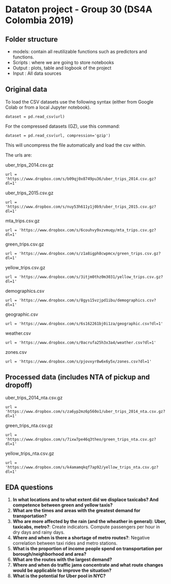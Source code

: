 # Dataton project - Group 30 (DS4A Colombia 2019)

## Folder structure

- models: contain all reutilizable functions such as predictors and functions. 
- Scripts : where we are going to store notebooks
- Output : plots, table and logbook of the project 
- Input : All data sources


## Original data

To load the CSV datasets use the following syntax (either from Google Colab or from a local Jupyter notebook).

	dataset = pd.read_csv(url)

For the compressed datasets (GZ), use this command:

	dataset = pd.read_csv(url, compression='gzip')

This will uncompress the file automatically and load the csv within.

The urls are:

uber_trips_2014.csv.gz

	url = 'https://www.dropbox.com/s/b09qj0x8749pu36/uber_trips_2014.csv.gz?dl=1'

uber_trips_2015.csv.gz

	url = 'https://www.dropbox.com/s/nuy53h611y1j0b9/uber_trips_2015.csv.gz?dl=1'

mta_trips.csv.gz

	url = 'https://www.dropbox.com/s/6couhvy9xzvmuqy/mta_trips.csv.gz?dl=1'

green_trips.csv.gz

	url = 'https://www.dropbox.com/s/z1a8igph8cwpmcx/green_trips.csv.gz?dl=1'

yellow_trips.csv.gz

	url = 'https://www.dropbox.com/s/3itjm0thz0m3031/yellow_trips.csv.gz?dl=1'

demographics.csv

	url = 'https://www.dropbox.com/s/8gys15vzjpd1ibu/demographics.csv?dl=1'

geographic.csv

	url = 'https://www.dropbox.com/s/6s162261bj0i1za/geographic.csv?dl=1'

weather.csv

	url = 'https://www.dropbox.com/s/0acrufa25h3x3a4/weather.csv?dl=1'

zones.csv

	url = 'https://www.dropbox.com/s/pjovxyr8w6x6y5x/zones.csv?dl=1'
	

## Processed data (includes NTA of pickup and dropoff)

uber_trips_2014_nta.csv.gz
	
	url = 'https://www.dropbox.com/s/za6yp2mz6p560o1/uber_trips_2014_nta.csv.gz?dl=1'
	

green_trips_nta.csv.gz

	url = 'https://www.dropbox.com/s/7ixw7pe46q3theo/green_trips_nta.csv.gz?dl=1'
	
yellow_trips_nta.csv.gz

	url = 'https://www.dropbox.com/s/k4amamqkqf7ap92/yellow_trips_nta.csv.gz?dl=1'

## EDA questions

1. **In what locations and to what extent did we displace taxicabs? And competence between green and yellow taxis?**
1. **What are the times and areas with the greatest demand for transportation?**
1. **Who are more affected by the rain (and the wheather in general): Uber, taxicabs, metro?**: Create indicators. Compute passengers per hour in dry days and rainy days.
1. **Where and when is there a shortage of metro routes?**: Negative correlation between taxi rides and metro stations.
1. **What is the proportion of income people spend on transportation per borough/neighborhood and area?**
1. **What are the routes with the largest demand?**
1. **Where and when do traffic jams concentrate and what route changes would be applicable to improve the situation?**
1. **What is the potential for Uber pool in NYC?**
